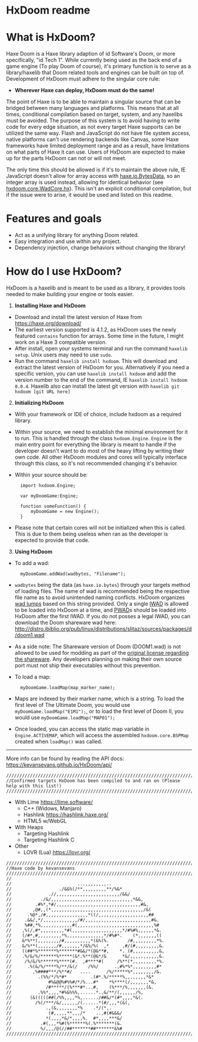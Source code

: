 # HxDoom readme

# What is HxDoom?
Haxe Doom is a Haxe library adaption of id Software's Doom, or more specifically, "id Tech 1". While currently being used as the back end of a game engine (To play Doom of course), it's primary function is to serve as a library/haxelib that Doom related tools and engines can be built on top of. Development of HxDoom must adhere to the singular core rule:

* **Wherever Haxe can deploy, HxDoom must do the same!**

The point of Haxe is to be able to maintain a singular source that can be bridged between many languages and platforms. This means that at all times, conditional compilation based on target, system, and any haxelibs must be avoided. The purpose of this system is to avoid having to write code for every edge situation, as not every target Haxe supports can be utilized the same way. Flash and JavaScript do not have file system access, native platforms can't use rendering backends like Canvas, some Haxe frameworks have limited deployment range and as a result, have limitations on what parts of Haxe it can use. Users of HxDoom are expected to make up for the parts HxDoom can not or will not meet.

The only time this should be allowed is if it's to maintain the above rule, IE JavaScript doesn't allow for array access with [haxe.io.BytesData](https://api.haxe.org/haxe/io/BytesData.html), so an integer array is used instead, allowing for identical behavior (see [hxdoom.core.WadCore.hx](https://github.com/kevansevans/HxDoom/blob/0.0.5-alpha/src/hxdoom/core/WadCore.hx)). This isn't an explicit conditional compilation, but if the issue were to arise, it would be used and listed on this readme.

# Features and goals

* Act as a unifying library for anything Doom related.
* Easy integration and use within any project.
* Dependency injection, change behaviors without changing the library!

# How do I use HxDoom?
HxDoom is a haxelib and is meant to be used as a library, it provides tools needed to make building your engine or tools easier.

1) **Installing Haxe and HxDoom**
 - Download and install the latest version of Haxe from https://haxe.org/download/
 - The earliest version supported is 4.1.2, as HxDoom uses the newly featured ``contains`` function for arrays. Some time in the future, I might work on a Haxe 3 compatible version.
 - After install, open your systems terminal and run the command ``haxelib setup``. Unix users may need to use ``sudo``.
 - Run the command ``haxelib install hxdoom``. This will download and extract the latest version of HxDoom for you. Alternatively if you need a specific version, you can use ``haxelib install hxdoom`` and add the version number to the end of the command, IE ``haxelib install hxdoom 0.0.4``. Haxelib also can install the latest git version with ``haxelib git hxdoom [git URL here]``
2) **Initializing HxDoom**
- With your framework or IDE of choice, include hxdoom as a required library.
- Within your source, we need to establish the minimal environment for it to run. This is handled through the class ``hxdoom.Engine``. ``Engine`` is the main entry point for everything the library is meant to handle if the developer doesn't want to do most of the heavy lifting by writing their own code. All other HxDoom modules and cores will typically interface through this class, so it's not recommended changing it's behavior.
- Within your source should be:

	    import hxdoom.Engine;
	    
	    var myDoomGame:Engine;
	    
	    function someFunction() {
	    	myDoomGame = new Engine();
	    }
* Please note that certain cores will not be initialized when this is called. This is due to them being useless when ran as the developer is expected to provide that code.
3) **Using HxDoom**
- To add a wad:

	    myDoomGame.addWad(wadbytes, "Filename");

- ``wadbytes`` being the data (as ``haxe.io.bytes``) through your targets method of loading files. The name of wad is recommended being the respective file name as to avoid unintended naming conflicts. HxDoom organizes [wad lumps](https://doomwiki.org/wiki/Lump) based on this string provided. Only a single [IWAD](https://doomwiki.org/wiki/IWAD) is allowed to be loaded into HxDoom at a time, and [PWAD](https://doomwiki.org/wiki/PWAD)s should be loaded into HxDoom after the first IWAD. If you do not posses a legal IWAD, you can download the Doom shareware wad here: http://distro.ibiblio.org/pub/linux/distributions/slitaz/sources/packages/d/doom1.wad
- As a side note: The Shareware version of Doom (DOOM1.wad) is not allowed to be used for modding as part of the [original license regarding the shareware](https://pastebin.com/Fb1GdqiK). Any developers planning on making their own source port must not ship their executables without this prevention.
- To load a map:

	    myDoomGame.loadMap(map_marker_name);

- Maps are indexed by their marker name, which is a string. To load the first level of The Ultimate Doom, you would use ``myDoomGame.loadMap("E1M1");``, or to load the first level of Doom II, you would use ``myDoomGame.loadMap("MAP01");``
- Once loaded, you can access the static map variable in ``Engine.ACTIVEMAP``, which will access the assembled ``hxdoom.core.BSPMap`` created when ``loadMap()`` was called.

***

More info can be found by reading the API docs: https://kevansevans.github.io/HxDoom/api/

```
////////////////////////////////////////////////////////////////////////////////////////////////////
//Confirmed targets HxDoom has been compiled to and ran on (Please help with this list!)
////////////////////////////////////////////////////////////////////////////////////////////////////
```
* With Lime https://lime.software/
  * C++ (Widows, Manjaro)
  * Hashlink https://hashlink.haxe.org/
  * HTML5 w/WebGL
* With Heaps
  * Targeting Hashlink
  * Targeting Hashlink C
* Other
  * LOVR (Lua) https://lovr.org/

```
////////////////////////////////////////////////////////////////////////////////////////////////////
//Haxe code by kevansevans
////////////////////////////////////////////////////////////////////////////////////////////////////
//
//                         ...,,,,,,,,..                     
//                  ./&&%(/**,,,,,,,,,**/%&*               
//              .//,,,,,,,,,,,,,,,,,,,,,,,,/&&/            
//           ./&/,,,,,,,,,,,,,,,,,,,,,,,,,,,,,,,*&&,         
//         .#%*,*#/,,,,,,,,,,,,,,,,,,,,,,,,,,,,,,,,#&,       
//        ,@#,,(*,,,,,,,,,,,,,,,,,,,,,,,,,,,,,,,,,,,/&(      
//      .%@*,/#,,,,,,,,,,,,,,,,*((/,,,,,,,,,,,,,,,,,,,##     
//     .&&/,*/,,,,,,,,,,,,,/#/,,,,,,,,,,,,,,,,,,,,,,,,,#&.   
//     %##,*%,,,,,,,,,,,,#(,,,,,,,,,,,,,,,,,,,,,,,,,,,,,%#   
//    ,%(/,#*,,,,,,,,,*#(,,,,,,,,,,,,,,,,,,,*/#%#%,,,,,,*&.  
//    (/#*,#,,,,,,,,,*%,,,,,,,,,,,,,,*/#%#*.    (*,,,,,,,((  
//    &*%**(,,,,,,,,/#,,,,,,,,,,*(&%(%.       /#,,,,,,,,,*%. 
//    &/%**(,,,,,,,/#,,,,,,,*/&%/%(  ,*     ,#/(#,,,,,,,,,&. 
//    ((##*%*******%*******#&&/*(@&**#,    *. (#,,,,,,,,,,&, 
//    .%/&/%/******%*****(&*.%**(@&*/&      *&/,,,,,,,,,,,&. 
//     /%/&/%******%****(#.  ,#****#(     /%**(*,,,,,,,,,*%. 
//      .%(&/%/****%/**/&(/    /%%/      .,#%*%*,,,,,,,,,#*  
//        ,%####***/%**#/   ....      /%/*****%*,,,,,,,,/&.  
//          .(%%/*/%*#*         .(#*.%/*****%,,,,,,,,*&*   
//              #%&@@%#%%#/*/%...#*    *%****(/,,,,,,,*&,    
//             /#*****/(%***#*...#,    (%***/%,,,,,,,(&.     
//          .%%*,,,,*#%&%%%,......*.,&/**/(,,,,,,/%,       
//       (&(((((##(/%%,,,,*%,....../##&/*(#*,,,,*&(.         
//         /%(/***/&/,,,,,,/(......*(#/,,,*(&(,            
//             .,(&,,,,,,,,*%    .*/(*,.                 
//              (#,,,,,**,,,/*    ..,#(#&&&/                 
//             *(,,,,*&/*,,,,%.  #*,,,,***&/                 
//           .#(,,,*%#(%******%(.%*******(&.                 
//           %/,,,/@(//##*******##*******&%#   
////////////////////////////////////////////////////////////////////////////////////////////////////
```
